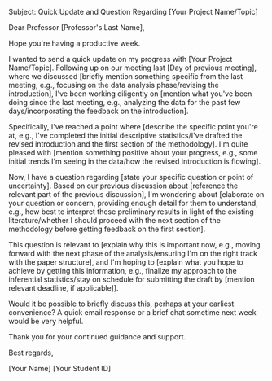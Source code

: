 Subject: Quick Update and Question Regarding [Your Project Name/Topic]

Dear Professor [Professor's Last Name],

Hope you're having a productive week.

I wanted to send a quick update on my progress with [Your Project Name/Topic]. Following up on our meeting last [Day of previous meeting], where we discussed [briefly mention something specific from the last meeting, e.g., focusing on the data analysis phase/revising the introduction], I've been working diligently on [mention what you've been doing since the last meeting, e.g., analyzing the data for the past few days/incorporating the feedback on the introduction].

Specifically, I've reached a point where [describe the specific point you're at, e.g., I've completed the initial descriptive statistics/I've drafted the revised introduction and the first section of the methodology]. I'm quite pleased with [mention something positive about your progress, e.g., some initial trends I'm seeing in the data/how the revised introduction is flowing].

Now, I have a question regarding [state your specific question or point of uncertainty]. Based on our previous discussion about [reference the relevant part of the previous discussion], I'm wondering about [elaborate on your question or concern, providing enough detail for them to understand, e.g., how best to interpret these preliminary results in light of the existing literature/whether I should proceed with the next section of the methodology before getting feedback on the first section].

This question is relevant to [explain why this is important now, e.g., moving forward with the next phase of the analysis/ensuring I'm on the right track with the paper structure], and I'm hoping to [explain what you hope to achieve by getting this information, e.g., finalize my approach to the inferential statistics/stay on schedule for submitting the draft by [mention relevant deadline, if applicable]].

Would it be possible to briefly discuss this, perhaps at your earliest convenience? A quick email response or a brief chat sometime next week would be very helpful.

Thank you for your continued guidance and support.

Best regards,

[Your Name]
[Your Student ID]